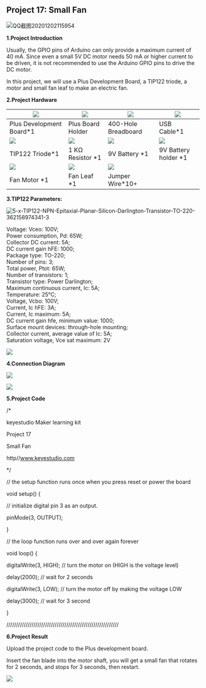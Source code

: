 ## Project 17: Small Fan

![QQ截图20201202115954](media/b2655795eee3742e53d62828858765b8.jpeg)

**1.Project Introduction**

Usually, the GPIO pins of Arduino can only provide a maximum current of 40 mA.
Since even a small 5V DC motor needs 50 mA or higher current to be driven, it is
not recommended to use the Arduino GPIO pins to drive the DC motor.

In this project, we will use a Plus Development Board, a TIP122 triode, a motor
and small fan leaf to make an electric fan.

**2.Project Hardware**

| ![](media/e2bb0f7664c93ce976b0eb85f1fde0f3.png) | ![](media/adaa5e2efd02cf843e6c3615da2ad22f.png)   | ![](media/392d49a7014ac3d21060965cb2d4890c.png) | ![](media/380a022a2268d0f2f81474c8bbe41a85.png) |
|-------------------------------------------------|---------------------------------------------------|-------------------------------------------------|-------------------------------------------------|
| Plus Development Board\*1                       | Plus Board Holder                                 | 400-Hole Breadboard                             | USB Cable\*1                                    |
| ![](media/6993379b810d06d45742e05b347270b5.png) | ![](media/098a2730d0b0a2a4b2079e0fc87fd38b.png)   | ![](media/1354952647fa88e49f8f7ce6da577ab0.png) | ![](media/bc48ab79c5e3d8411d1663aceb7f76b4.png) |
| TIP122 Triode\*1                                | 1 KΩ Resistor \*1                                 | 9V Battery \*1                                  | 9V Battery holder \*1                           |
| ![](media/1a29cad703c2725cb9adb9859cdba5a2.png) |  ![](media/773b85eb2123d3ac6e6f2ba9e37784d4.png)  | ![](media/6b2f2cf02ba6c06e4ed76f3a02db17c3.png) |                                                 |
| Fan Motor \*1                                   | Fan Leaf \*1                                      | Jumper Wire\*10+                                |                                                 |

**3.TIP122 Parameters:**

![5-x-TIP122-NPN-Epitaxial-Planar-Silicon-Darlington-Transistor-TO-220-362158974341-3](media/bf53decb61dbeddd0b55f42f5aca06e4.jpeg)

Voltage: Vceo: 100V;  
Power consumption, Pd: 65W;  
Collector DC current: 5A;  
DC current gain hFE: 1000;  
Package type: TO-220;  
Number of pins: 3;  
Total power, Ptot: 65W;  
Number of transistors: 1;  
Transistor type: Power Darlington;  
Maximum continuous current, Ic: 5A;  
Temperature: 25°C;  
Voltage, Vcbo: 100V;  
Current, Ic hFE: 3A;  
Current, Ic maximum: 5A;  
DC current gain hfe, minimum value: 1000;  
Surface mount devices: through-hole mounting;  
Collector current, average value of Ic: 5A;  
Saturation voltage, Vce sat maximum: 2V

![](media/4aa023c72dc0e60665c5b491853bb0c1.png)

**4.Connection Diagram**

![](media/a061d45c132da6aa6f47edb5351199b0.emf)

![](media/0c3be6b959b7a812fada1c510617c9cc.png)

**5.Project Code**

/\*

keyestudio Maker learning kit

Project 17

Small Fan

http//www.keyestudio.com

\*/

// the setup function runs once when you press reset or power the board

void setup() {

// initialize digital pin 3 as an output.

pinMode(3, OUTPUT);

}

// the loop function runs over and over again forever

void loop() {

digitalWrite(3, HIGH); // turn the motor on (HIGH is the voltage level)

delay(2000); // wait for 2 seconds

digitalWrite(3, LOW); // turn the motor off by making the voltage LOW

delay(3000); // wait for 3 second

}

//////////////////////////////////////////////////////////

**6.Project Result**

Upload the project code to the Plus development board.

Insert the fan blade into the motor shaft, you will get a small fan that rotates
for 2 seconds, and stops for 3 seconds, then restart.

![](media/88a56abafa9c92fb0ccda7def08d6b91.png)
